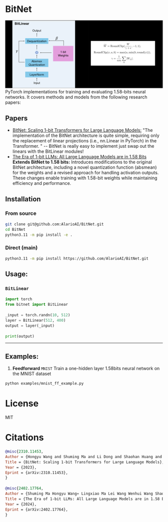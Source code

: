 # BitNet
![bitnet](/assets/main_image.png)
PyTorch implementations for training and evaluating 1.58-bits neural networks. It covers methods and models from the following research papers:


## Papers
* [BitNet: Scaling 1-bit Transformers for Large Language Models:](https://arxiv.org/pdf/2310.11453.pdf)
    "The implementation of the BitNet architecture is quite simple, requiring only the replacement of linear projections (i.e., nn.Linear in PyTorch) in the Transformer. " -- BitNet is really easy to implement just swap out the linears with the BitLinear modules! 
* [The Era of 1-bit LLMs: All Large Language Models are in 1.58 Bits](https://arxiv.org/pdf/2402.17764.pdf)
    **Extends BitNet to 1.58 bits:** Introduces modifications to the original BitNet architecture, including a novel quantization function (absmean) for the weights and a revised approach for handling activation outputs. These changes enable training with 1.58-bit weights while maintaining efficiency and performance.


## Installation

### From source
```sh
git clone git@github.com:AlarioAI/BitNet.git
cd BitNet
python3.11 -m pip install -e .
```

### Direct (main)
```sh
python3.11 -m pip install https://github.com/AlarioAI/BitNet.git
```

## Usage:

### `BitLinear`
```python
import torch
from bitnet import BitLinear

_input = torch.randn(10, 512)
layer = BitLinear(512, 400)
output = layer(_input)

print(output)
```
----

## Examples:

1. **Feedforward** `MNIST`
Train a one-hidden layer 1.58bits neural network on the MNIST dataset 
```sh
python examples/mnist_ff_example.py
```

# License
MIT

# Citations
```bibtex
@misc{2310.11453,
Author = {Hongyu Wang and Shuming Ma and Li Dong and Shaohan Huang and Huaijie Wang and Lingxiao Ma and Fan Yang and Ruiping Wang and Yi Wu and Furu Wei},
Title = {BitNet: Scaling 1-bit Transformers for Large Language Models},
Year = {2023},
Eprint = {arXiv:2310.11453},
}

@misc{2402.17764,
Author = {Shuming Ma Hongyu Wang∗ Lingxiao Ma Lei Wang Wenhui Wang Shaohan Huang Li Dong Ruiping Wang Jilong Xue Furu Wei},  
Title = {The Era of 1-bit LLMs: All Large Language Models are in 1.58 Bits (or Maybe Not Quite)},
Year = {2024},
Eprint = {arXiv:2402.17764},
}
```